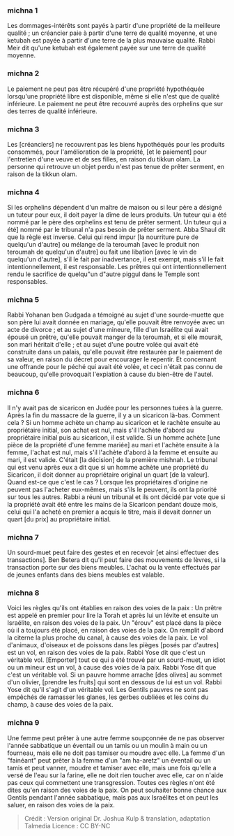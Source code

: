 
### michna 1
Les dommages-intérêts sont payés à partir d'une propriété de la meilleure qualité ; un créancier paie à partir d'une terre de qualité moyenne, et une ketubah est payée à partir d'une terre de la plus mauvaise qualité. Rabbi Meir dit qu'une ketubah est également payée sur une terre de qualité moyenne.

### michna 2
Le paiement ne peut pas être récupéré d'une propriété hypothéquée lorsqu'une propriété libre est disponible, même si elle n'est que de qualité inférieure. Le paiement ne peut être recouvré auprès des orphelins que sur des terres de qualité inférieure.

### michna 3
Les [créanciers] ne recouvrent pas les biens hypothéqués pour les produits consommés, pour l'amélioration de la propriété, [et le paiement] pour l'entretien d'une veuve et de ses filles, en raison du tikkun olam. La personne qui retrouve un objet perdu n'est pas tenue de prêter serment, en raison de la tikkun olam.

### michna 4
Si les orphelins dépendent d'un maître de maison ou si leur père a désigné un tuteur pour eux, il doit payer la dîme de leurs produits. Un tuteur qui a été nommé par le père des orphelins est tenu de prêter serment.  Un tuteur qui a été] nommé par le tribunal n'a pas besoin de prêter serment. Abba Shaul dit que la règle est inverse. Celui qui rend impur [la nourriture pure de quelqu'un d'autre] ou mélange de la teroumah [avec le produit non teroumah de quelqu'un d'autre] ou fait une libation [avec le vin de quelqu'un d'autre], s'il le fait par inadvertance, il est exempt, mais s'il le fait intentionnellement, il est responsable. Les prêtres qui ont intentionnellement rendu le sacrifice de quelqu"un d"autre piggul dans le Temple sont responsables.

### michna 5
Rabbi Yohanan ben Gudgada a témoigné au sujet d'une sourde-muette que son père lui avait donnée en mariage, qu'elle pouvait être renvoyée avec un acte de divorce ; et au sujet d'une mineure, fille d'un Israélite qui avait épousé un prêtre, qu'elle pouvait manger de la teroumah, et si elle mourait, son mari héritait d'elle ; et au sujet d'une poutre volée qui avait été construite dans un palais, qu'elle pouvait être restaurée par le paiement de sa valeur, en raison du décret pour encourager le repentir. Et concernant une offrande pour le péché qui avait été volée, et ceci n'était pas connu de beaucoup, qu'elle provoquait l'expiation à cause du bien-être de l'autel.

### michna 6
Il n'y avait pas de sicaricon en Judée pour les personnes tuées à la guerre. Après la fin du massacre de la guerre, il y a un sicaricon là-bas. Comment cela ? Si un homme achète un champ au sicaricon et le rachète ensuite au propriétaire initial, son achat est nul, mais s'il l'achète d'abord au propriétaire initial puis au sicaricon, il est valide. Si un homme achète [une pièce de la propriété d'une femme mariée] au mari et l'achète ensuite à la femme, l'achat est nul, mais s'il l'achète d'abord à la femme et ensuite au mari, il est valide. C'était [la décision] de la première mishnah. Le tribunal qui est venu après eux a dit que si un homme achète une propriété du Sicaricon, il doit donner au propriétaire original un quart [de la valeur]. Quand est-ce que c'est le cas ? Lorsque les propriétaires d'origine ne peuvent pas l'acheter eux-mêmes, mais s'ils le peuvent, ils ont la priorité sur tous les autres. Rabbi a réuni un tribunal et ils ont décidé par vote que si la propriété avait été entre les mains de la Sicaricon pendant douze mois, celui qui l'a acheté en premier a acquis le titre, mais il devait donner un quart [du prix] au propriétaire initial.

### michna 7
Un sourd-muet peut faire des gestes et en recevoir [et ainsi effectuer des transactions]. Ben Betera dit qu'il peut faire des mouvements de lèvres, si la transaction porte sur des biens meubles. L'achat ou la vente effectués par de jeunes enfants dans des biens meubles est valable.

### michna 8
Voici les règles qu'ils ont établies en raison des voies de la paix : Un prêtre est appelé en premier pour lire la Torah et après lui un lévite et ensuite un Israélite, en raison des voies de la paix. Un "érouv" est placé dans la pièce où il a toujours été placé, en raison des voies de la paix. On remplit d'abord la citerne la plus proche du canal, à cause des voies de la paix. Le vol d'animaux, d'oiseaux et de poissons dans les pièges [posés par d'autres] est un vol, en raison des voies de la paix. Rabbi Yose dit que c'est un véritable vol. [Emporter] tout ce qui a été trouvé par un sourd-muet, un idiot ou un mineur est un vol, à cause des voies de la paix. Rabbi Yose dit que c'est un véritable vol. Si un pauvre homme arrache [des olives] au sommet d'un olivier, [prendre les fruits] qui sont en dessous de lui est un vol. Rabbi Yose dit qu'il s'agit d'un véritable vol. Les Gentils pauvres ne sont pas empêchés de ramasser les glanes, les gerbes oubliées et les coins du champ, à cause des voies de la paix.

### michna 9
Une femme peut prêter à une autre femme soupçonnée de ne pas observer l'année sabbatique un éventail ou un tamis ou un moulin à main ou un fourneau, mais elle ne doit pas tamiser ou moudre avec elle. La femme d'un "fainéant" peut prêter à la femme d'un "am ha-aretz" un éventail ou un tamis et peut vanner, moudre et tamiser avec elle, mais une fois qu'elle a versé de l'eau sur la farine, elle ne doit rien toucher avec elle, car on n'aide pas ceux qui commettent une transgression. Toutes ces règles n'ont été dites qu'en raison des voies de la paix. On peut souhaiter bonne chance aux Gentils pendant l'année sabbatique, mais pas aux Israélites et on peut les saluer, en raison des voies de la paix.

>Crédit : Version original Dr. Joshua Kulp & translation, adaptation Talmedia
>Licence : CC BY-NC